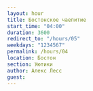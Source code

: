 ```yaml
---
layout: hour
title: Бостонское чаепитие
start_time: "04:00"
duration: 3600
redirect_to: "/hours/05"
weekdays: "1234567"
permalink: /hours/04
location: Бостон
section: Уютики
author: Алекс Лесс
guest:   
---
```

